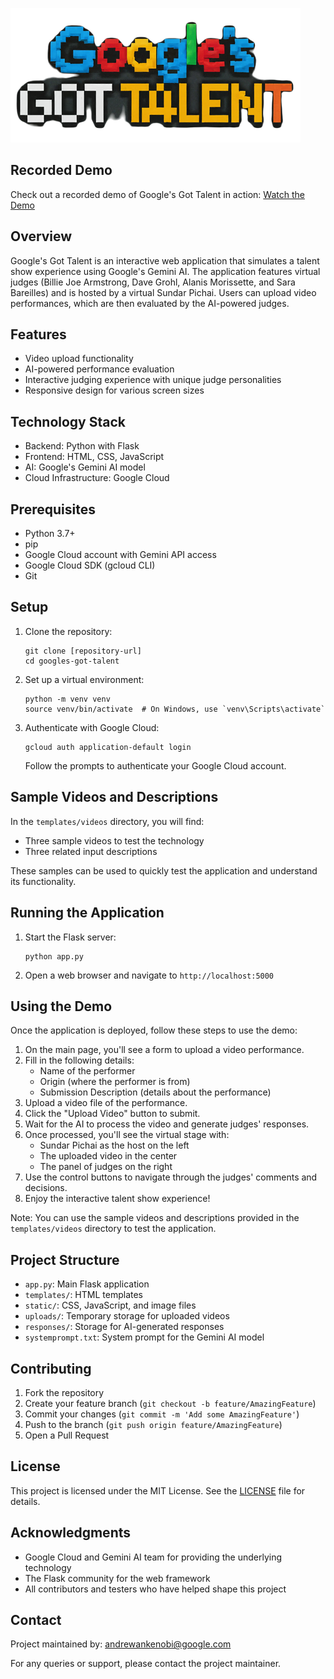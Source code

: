 ![Google's Got Talent Logo](https://github.com/andrewankenobi/ggt/blob/main/static/images/logo.png)

## Recorded Demo

Check out a recorded demo of Google's Got Talent in action: [Watch the Demo](https://youtu.be/ncVm0vDYHx0)

## Overview

Google's Got Talent is an interactive web application that simulates a talent show experience using Google's Gemini AI. The application features virtual judges (Billie Joe Armstrong, Dave Grohl, Alanis Morissette, and Sara Bareilles) and is hosted by a virtual Sundar Pichai. Users can upload video performances, which are then evaluated by the AI-powered judges.

## Features

- Video upload functionality
- AI-powered performance evaluation
- Interactive judging experience with unique judge personalities
- Responsive design for various screen sizes

## Technology Stack

- Backend: Python with Flask
- Frontend: HTML, CSS, JavaScript
- AI: Google's Gemini AI model
- Cloud Infrastructure: Google Cloud

## Prerequisites

- Python 3.7+
- pip
- Google Cloud account with Gemini API access
- Google Cloud SDK (gcloud CLI)
- Git

## Setup

1. Clone the repository:
   ```
   git clone [repository-url]
   cd googles-got-talent
   ```

2. Set up a virtual environment:
   ```
   python -m venv venv
   source venv/bin/activate  # On Windows, use `venv\Scripts\activate`
   ```

3. Authenticate with Google Cloud:
   ```
   gcloud auth application-default login
   ```
   Follow the prompts to authenticate your Google Cloud account.

## Sample Videos and Descriptions

In the `templates/videos` directory, you will find:
- Three sample videos to test the technology
- Three related input descriptions

These samples can be used to quickly test the application and understand its functionality.

## Running the Application

1. Start the Flask server:
   ```
   python app.py
   ```

2. Open a web browser and navigate to `http://localhost:5000`

## Using the Demo

Once the application is deployed, follow these steps to use the demo:

1. On the main page, you'll see a form to upload a video performance.
2. Fill in the following details:
   - Name of the performer
   - Origin (where the performer is from)
   - Submission Description (details about the performance)
3. Upload a video file of the performance.
4. Click the "Upload Video" button to submit.
5. Wait for the AI to process the video and generate judges' responses.
6. Once processed, you'll see the virtual stage with:
   - Sundar Pichai as the host on the left
   - The uploaded video in the center
   - The panel of judges on the right
7. Use the control buttons to navigate through the judges' comments and decisions.
8. Enjoy the interactive talent show experience!

Note: You can use the sample videos and descriptions provided in the `templates/videos` directory to test the application.

## Project Structure

- `app.py`: Main Flask application
- `templates/`: HTML templates
- `static/`: CSS, JavaScript, and image files
- `uploads/`: Temporary storage for uploaded videos
- `responses/`: Storage for AI-generated responses
- `systemprompt.txt`: System prompt for the Gemini AI model

## Contributing

1. Fork the repository
2. Create your feature branch (`git checkout -b feature/AmazingFeature`)
3. Commit your changes (`git commit -m 'Add some AmazingFeature'`)
4. Push to the branch (`git push origin feature/AmazingFeature`)
5. Open a Pull Request

## License

This project is licensed under the MIT License. See the [LICENSE](LICENSE) file for details.

## Acknowledgments

- Google Cloud and Gemini AI team for providing the underlying technology
- The Flask community for the web framework
- All contributors and testers who have helped shape this project

## Contact

Project maintained by: andrewankenobi@google.com

For any queries or support, please contact the project maintainer.

